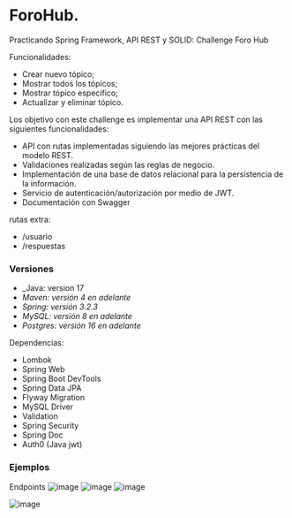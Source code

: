 # ForoHub.
Practicando Spring Framework, API REST y SOLID: Challenge Foro Hub


Funcionalidades:
* Crear nuevo tópico;
* Mostrar todos los tópicos;
* Mostrar tópico específico;
* Actualizar y eliminar tópico.

Los objetivo con este challenge es implementar una API REST con las siguientes funcionalidades:

* API con rutas implementadas siguiendo las mejores prácticas del modelo REST.
* Validaciones realizadas según las reglas de negocio.
* Implementación de una base de datos relacional para la persistencia de la información.
* Servicio de autenticación/autorización por medio de JWT.
* Documentación con Swagger 

rutas extra:
* /usuario
* /respuestas

### Versiones
* _Java: version 17
* _Maven: versión 4 en adelante_
* _Spring: versión 3.2.3_
* _MySQL: versión 8 en adelante_
* _Postgres: versión 16 en adelante_

Dependencias:
* Lombok
* Spring Web
* Spring Boot DevTools
* Spring Data JPA
* Flyway Migration
* MySQL Driver
* Validation
* Spring Security
* Spring Doc
* Auth0 (Java jwt)


### Ejemplos
Endpoints
![image](https://github.com/user-attachments/assets/92063ab6-868c-44aa-86e0-cc0c46045063)
![image](https://github.com/user-attachments/assets/e8bfcca0-6761-4172-8dcb-b30fb3b5209f)
![image](https://github.com/user-attachments/assets/77d1bf84-0971-4bd0-a5d6-6bfa6d7f09a5)

![image](https://github.com/user-attachments/assets/a5928b51-b63e-4a46-90b6-ffa242f8e9e1)
